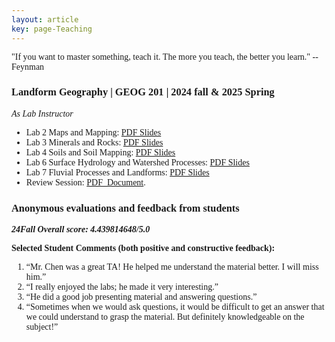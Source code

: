 ```yaml
---
layout: article
key: page-Teaching
---
```



<style>
    body {
        font-family: "Times New Roman", Times, serif;
    }
    .publication-title {
        font-weight: bold;
    }
    .publication-authors {
        font-style: italic;
    }
    .publication-date {
        font-style: italic;
    }
</style>

<div class="roman-font">
  "If you want to master something, teach it. The more you teach, the better you learn." --Feynman
</div>

### Landform Geography | GEOG 201 | 2024 fall & 2025 Spring
*As Lab Instructor*
- Lab 2 Maps and Mapping: [PDF Slides](/Teaching_slides/Maps_and_Mapping.pdf)
- Lab 3 Minerals and Rocks: [PDF Slides](Teaching_slides/GEOG201_2024_Rocks.pdf)
- Lab 4 Soils and Soil Mapping: [PDF Slides](Teaching_slides/Soils_and_Soil_Mapping.pdf)
- Lab 6 Surface Hydrology and Watershed Processes: [PDF Slides](Teaching_slides/Surface_Hydrology_and_Watershed_Processes.pdf)
- Lab 7 Fluvial Processes and Landforms: [PDF Slides](Teaching_slides/Fluvial_Processes_and_Landforms.pdf)
- Review Session: [PDF_Document](Teaching_slides/Review_GEOG201.pdf).


### Anonymous evaluations and feedback from students

***24Fall Overall score: 4.439814648/5.0***

**Selected Student Comments (both positive and constructive feedback):**

1. “Mr. Chen was a great TA! He helped me understand the material better. I will miss him.”
2. “I really enjoyed the labs; he made it very interesting.”
3. “He did a good job presenting material and answering questions.”
4. “Sometimes when we would ask questions, it would be difficult to get an answer that we could understand to grasp the material. But definitely knowledgeable on the subject!”
